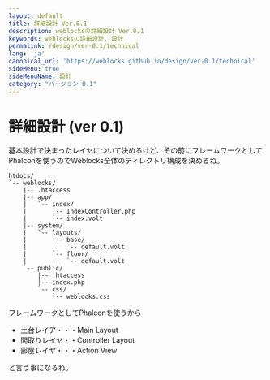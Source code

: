 ```yaml
---
layout: default
title: 詳細設計 Ver.0.1 
description: weblocksの詳細設計 Ver.0.1
keywords: weblocksの詳細設計, 設計
permalink: /design/ver-0.1/technical
lang: 'ja'
canonical_url: 'https://weblocks.github.io/design/ver-0.1/technical'
sideMenu: true
sideMenuName: 設計
category: "バージョン 0.1"
---
```

<div class="container-fluid">
  <div class="row">
    <div class="col">
      <h1>詳細設計 (ver 0.1)</h1>
    </div>
  </div>
  <div class="row">
    <div class="col-12">
      <p>
        基本設計で決まったレイヤについて決めるけど、その前にフレームワークとしてPhalconを使うのでWeblocks全体のディレクトリ構成を決めるね。
      </p>
        <pre><code class="language-treeview">htdocs/
`-- weblocks/
    |-- .htaccess
    |-- app/
    |   `-- index/
    |       |-- IndexController.php
    |       `-- index.volt
    |-- system/
    |   `-- layouts/
    |       |-- base/
    |       |   `-- default.volt
    |       `-- floor/
    |           `-- default.volt
    `-- public/
        |-- .htaccess
        |-- index.php
        `-- css/
            `-- weblocks.css</code></pre>
      <p>
        フレームワークとしてPhalconを使うから
        <ul>
          <li>土台レイア・・・Main Layout</li>
          <li>間取りレイヤ・・Controller Layout</li>
          <li>部屋レイヤ・・・Action View</li>
        </ul>
        と言う事になるね。
      </p>
      <p>
      </p>
    </div>
  </div>
</div>
